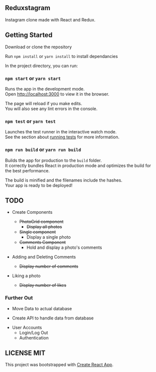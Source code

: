 ## Reduxstagram

Instagram clone made with React and Redux.

## Getting Started

Download or clone the repository

Run `npm install` or `yarn install` to install dependancies


In the project directory, you can run:

### `npm start` or `yarn start`

Runs the app in the development mode.<br>
Open [http://localhost:3000](http://localhost:3000) to view it in the browser.

The page will reload if you make edits.<br>
You will also see any lint errors in the console.

### `npm test` or `yarn test`

Launches the test runner in the interactive watch mode.<br>
See the section about [running tests](#running-tests) for more information.

### `npm run build` or `yarn run build`

Builds the app for production to the `build` folder.<br>
It correctly bundles React in production mode and optimizes the build for the best performance.

The build is minified and the filenames include the hashes.<br>
Your app is ready to be deployed!

## TODO 

* Create Components
    - ~~PhotoGrid component~~ 
      - ~~Display all photos~~
    - ~~Single component~~ 
      - Display a single photo
    - ~~Comments Component~~
      - Hold and display a photo's comments

* Adding and Deleting Comments
  - ~~Display number of comments~~

* Liking a photo
  - ~~Display number of likes~~

### Further Out

* Move Data to actual database
 - Create API to handle data from database

* User Accounts
   - Login/Log Out
   - Authentication

## LICENSE MIT

This project was bootstrapped with [Create React App](https://github.com/facebookincubator/create-react-app).